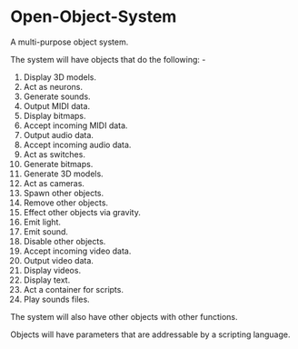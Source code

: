 # Open-Object-System

A multi-purpose object system. 

The system will have objects that do the following: -

1. Display 3D models.
2. Act as neurons.
3. Generate sounds.
4. Output MIDI data.
5. Display bitmaps.
6. Accept incoming MIDI data.
7. Output audio data.
8. Accept incoming audio data.
9. Act as switches.
10. Generate bitmaps.
11. Generate 3D models.
12. Act as cameras.
13. Spawn other objects.
14. Remove other objects.
15. Effect other objects via gravity.
16. Emit light.
17. Emit sound.
18. Disable other objects.
19. Accept incoming video data.
20. Output video data.
21. Display videos.
22. Display text.
23. Act a container for scripts.
24. Play sounds files.

The system will also have other objects with other functions.

Objects will have parameters that are addressable by a scripting language.
